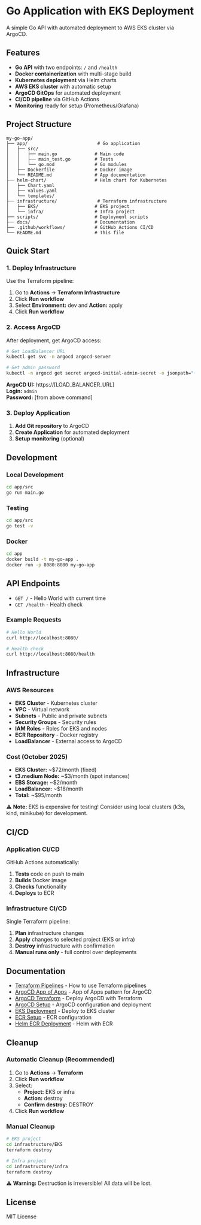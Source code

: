 # Go Application with EKS Deployment

A simple Go API with automated deployment to AWS EKS cluster via ArgoCD.

## Features

- **Go API** with two endpoints: `/` and `/health`
- **Docker containerization** with multi-stage build
- **Kubernetes deployment** via Helm charts
- **AWS EKS cluster** with automatic setup
- **ArgoCD GitOps** for automated deployment
- **CI/CD pipeline** via GitHub Actions
- **Monitoring** ready for setup (Prometheus/Grafana)

## Project Structure

```
my-go-app/
├── app/                          # Go application
│   ├── src/
│   │   ├── main.go              # Main code
│   │   ├── main_test.go         # Tests
│   │   └── go.mod               # Go modules
│   ├── Dockerfile               # Docker image
│   └── README.md                # App documentation
├── helm-chart/                  # Helm chart for Kubernetes
│   ├── Chart.yaml
│   ├── values.yaml
│   └── templates/
├── infrastructure/               # Terraform infrastructure
│   ├── EKS/                     # EKS project
│   └── infra/                   # Infra project
├── scripts/                     # Deployment scripts
├── docs/                        # Documentation
├── .github/workflows/           # GitHub Actions CI/CD
└── README.md                    # This file
```

## Quick Start

### 1. Deploy Infrastructure

Use the Terraform pipeline:
1. Go to **Actions** → **Terraform Infrastructure**
2. Click **Run workflow**
3. Select **Environment:** dev and **Action:** apply
4. Click **Run workflow**

### 2. Access ArgoCD

After deployment, get ArgoCD access:

```bash
# Get LoadBalancer URL
kubectl get svc -n argocd argocd-server

# Get admin password
kubectl -n argocd get secret argocd-initial-admin-secret -o jsonpath="{.data.password}" | base64 -d
```

**ArgoCD UI:** https://[LOAD_BALANCER_URL]  
**Login:** `admin`  
**Password:** [from above command]

### 3. Deploy Application

1. **Add Git repository** to ArgoCD
2. **Create Application** for automated deployment
3. **Setup monitoring** (optional)

## Development

### Local Development

```bash
cd app/src
go run main.go
```

### Testing

```bash
cd app/src
go test -v
```

### Docker

```bash
cd app
docker build -t my-go-app .
docker run -p 8080:8080 my-go-app
```

## API Endpoints

- `GET /` - Hello World with current time
- `GET /health` - Health check

### Example Requests

```bash
# Hello World
curl http://localhost:8080/

# Health check
curl http://localhost:8080/health
```

## Infrastructure

### AWS Resources

- **EKS Cluster** - Kubernetes cluster
- **VPC** - Virtual network
- **Subnets** - Public and private subnets
- **Security Groups** - Security rules
- **IAM Roles** - Roles for EKS and nodes
- **ECR Repository** - Docker registry
- **LoadBalancer** - External access to ArgoCD

### Cost (October 2025)

- **EKS Cluster:** ~$72/month (fixed)
- **t3.medium Node:** ~$3/month (spot instances)
- **EBS Storage:** ~$2/month
- **LoadBalancer:** ~$18/month
- **Total:** ~$95/month

⚠️ **Note:** EKS is expensive for testing! Consider using local clusters (k3s, kind, minikube) for development.

## CI/CD

### Application CI/CD
GitHub Actions automatically:
1. **Tests** code on push to main
2. **Builds** Docker image
3. **Checks** functionality
4. **Deploys** to ECR

### Infrastructure CI/CD
Single Terraform pipeline:
1. **Plan** infrastructure changes
2. **Apply** changes to selected project (EKS or infra)
3. **Destroy** infrastructure with confirmation
4. **Manual runs only** - full control over deployments

## Documentation

- [Terraform Pipelines](docs/TERRAFORM_PIPELINES.md) - How to use Terraform pipelines
- [ArgoCD App of Apps](docs/ARGOCD_APP_OF_APPS.md) - App of Apps pattern for ArgoCD
- [ArgoCD Terraform](docs/ARGOCD_TERRAFORM.md) - Deploy ArgoCD with Terraform
- [ArgoCD Setup](docs/ARGOCD_SETUP.md) - ArgoCD configuration and deployment
- [EKS Deployment](docs/EKS_DEPLOYMENT.md) - Deploy to EKS cluster
- [ECR Setup](docs/ECR_SETUP.md) - ECR configuration
- [Helm ECR Deployment](docs/HELM_ECR_DEPLOYMENT.md) - Helm with ECR

## Cleanup

### Automatic Cleanup (Recommended)
1. Go to **Actions** → **Terraform**
2. Click **Run workflow**
3. Select:
   - **Project:** EKS or infra
   - **Action:** destroy
   - **Confirm destroy:** DESTROY
4. Click **Run workflow**

### Manual Cleanup
```bash
# EKS project
cd infrastructure/EKS
terraform destroy

# Infra project
cd infrastructure/infra
terraform destroy
```

⚠️ **Warning:** Destruction is irreversible! All data will be lost.

## License

MIT License
